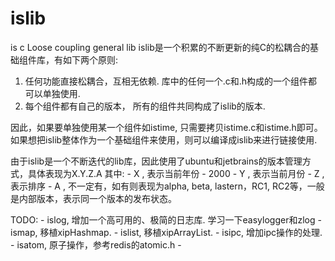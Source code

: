 # islib
is c Loose coupling general lib
islib是一个积累的不断更新的纯C的松耦合的基础组件库，有如下两个原则:
1. 任何功能直接松耦合，互相无依赖. 库中的任何一个.c和.h构成的一个组件都可以单独使用.
2. 每个组件都有自己的版本， 所有的组件共同构成了islib的版本.

因此，如果要单独使用某一个组件如istime, 只需要拷贝istime.c和istime.h即可。
如果想把islib整体作为一个基础组件来使用，则可以编译成islib来进行链接使用.

由于islib是一个不断迭代的lib库，因此使用了ubuntu和jetbrains的版本管理方式，具体表现为X.Y.Z.A
其中:
    - X , 表示当前年份 - 2000
    - Y , 表示当前月份 
    - Z , 表示排序
    - A , 不一定有，如有则表现为alpha, beta, lastern，RC1, RC2等，一般是内部版本，表示同一个版本的发布状态。
    
    
TODO:
    - islog, 增加一个高可用的、极简的日志库. 学习一下easylogger和zlog
    - ismap, 移植xipHashmap.
    - islist, 移植xipArrayList.
    - isipc, 增加ipc操作的处理.
    - isatom, 原子操作，参考redis的atomic.h
    - 
    